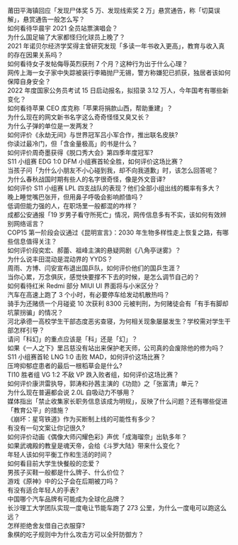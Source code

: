 莆田平海镇回应「发现尸体奖 5 万、发现线索奖 2 万」悬赏通告，称「切莫误解」，悬赏通告一般怎么写？  
如何看待华晨宇 2021 全员站票演唱会？  
为什么国足输了大家都怪归化球员上晚了？  
2021 年诺贝尔经济学奖得主曾研究发现「多读一年书收入更高」，教育与收入真的存在因果关系吗？  
如何看待女子发帖侮辱英烈获刑 7 个月？这种行为出于什么心理？  
网传上海一女子家中失踪被装行李箱抛尸无锡，警方称嫌犯已抓获，独居者该如何保障自身安全？  
2022 年度国家公务员考试 15 日启动报名，拟招录 3.12 万人，今年国考有哪些新变化？  
如何看待苹果 CEO 库克称「苹果将捐款山西，帮助重建」？  
为什么现在的网文新书名字这么奇奇怪怪又臭又长？  
为什么子弹的单位是一发两发？  
如何评价《永劫无间》与世界冠军吕小军合作，推出联名皮肤?  
你读过最冷门，但「含金量极高」的书是什么？  
如何评价周奇墨获得《脱口秀大会》第四季年度冠军?  
S11 小组赛 EDG 1:0 DFM 小组赛首轮全胜，如何评价这场比赛？  
当孩子问「为什么小朋友不小心碰到我，却不向我道歉」时，该怎么回答呢？  
为什么春秋战国时期有些人的名字很奇怪，像是外文音译?  
如何评价 S11 小组赛 LPL 四支战队的表现？他们全部小组出线的概率有多大？  
晚上睡觉嘴巴张开，但用鼻子呼吸会影响颜值吗？  
低调但能力强的人，在职场里一般都混的咋样？  
成都公安通报「19 岁男子看守所死亡」情况，网传信息多有不实，该如何有效辨别网络谣言？  
COP15 第一阶段会议通过《昆明宣言》：2030 年生物多样性走上恢复之路，有哪些信息值得关注？  
如何评价段奕宏、郝蕾、祖峰主演的悬疑网剧《八角亭谜雾》？  
为什么说丰田混动是混动界的 YYDS？  
周雨、方博、闫安宣布退出国乒队，如何评价他们的国乒生涯？  
当你心累，万念俱灰，感觉快要撑不下去的时候，是怎么调节自己的？  
如何看待红米 Redmi 部分 MIUI UI 界面将与小米区分？  
汽车在高速上跑了 3 个小时，有必要停车给发动机散热吗？  
骑手为还赌债一个月碰瓷 10 次获利 8300 元被判刑，为何赌徒会有「有手有脚却坑蒙拐骗」的情况？  
河北承德一高校学生干部态度恶劣查寝，为何相关现象屡屡发生？学校需对学生干部怎样引导？  
请问「科幻」的重点应该是「科」还是「幻」？  
如果《一人之下》里吕慈没有站出来保护老天师，公司真的会废除他的修为吗？  
S11 小组赛首轮 LNG 1:0 击败 MAD，如何评价这场比赛？  
压垮抑郁症患者的最后一根稻草会是什么?  
TI10 胜者组 VG 1:2 不敌 VP 跌入败者组，如何评价这场比赛？  
如何评价康洪雷执导，郭涛和孙茜主演的《功勋》之「张富清」单元？  
为什么现在普遍都会说 2.0L 自吸动力不够用？  
媒体指出「禁止收集家长职务信息该成为明规」，反映了什么问题？还有哪些促进「教育公平」的措施？  
《崩坏：星穹铁道》作为买断制上线的可能性有多少？  
有没有一句文案让你记很久?  
如何评价动画《偶像大师闪耀色彩》声优「成海瑠奈」出轨多年？  
如果武魂殿的教皇是魂天帝，会给《斗罗大陆》带来什么变化？  
年轻人该如何平衡工作和生活的时间？  
如何看目前大学生快餐般的恋爱？  
男孩子买鞋一般都是什么牌子、什么价位？  
游戏《原神》中的公子会在后期被刀吗？  
有没有适合年轻人的手表?  
中国哪个汽车品牌有可能成为全球化品牌？  
长沙理工大学团队实现一度电让节能车跑了 273 公里，为什么一度电可以跑这么远？  
怎样拒绝舍友借自己衣服穿?  
象棋的吃子规则中为什么攻击方可以全歼防御方？  
